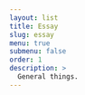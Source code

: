 ```yaml
---
layout: list
title: Essay
slug: essay
menu: true
submenu: false
order: 1
description: >
  General things.
---
```

